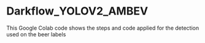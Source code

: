 # Darkflow_YOLOV2_AMBEV
This Google Colab code shows the steps and code applied for the detection used on the beer labels
